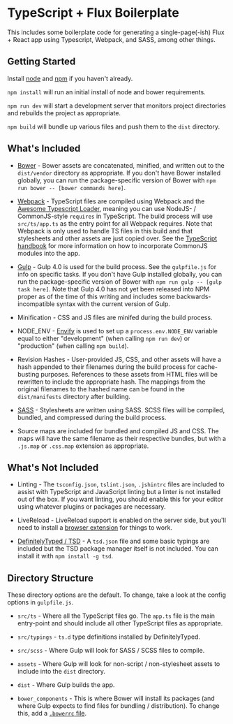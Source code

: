 TypeScript + Flux Boilerplate
=============================
This includes some boilerplate code for generating a single-page(-ish) 
Flux + React app using Typescript, Webpack, and SASS, among other things.

Getting Started
---------------
Install [node](https://nodejs.org/download/) and 
[npm](http://blog.npmjs.org/post/85484771375/how-to-install-npm) 
if you haven't already.

`npm install` will run an initial install of node and bower requirements.

`npm run dev` will start a development server that monitors project directories
and rebuilds the project as appropriate.

`npm build` will bundle up various files and push them to the `dist` directory.

What's Included
---------------
* [Bower](http://bower.io) - Bower assets are concatenated, minified, and 
  written out to the `dist/vendor` directory as appropriate. If you don't have 
  Bower installed globally, you can run the package-specific version of Bower 
  with `npm run bower -- [bower commands here]`.

* [Webpack](http://webpack.github.io/) - TypeScript files are compiled using 
  Webpack and the
  [Awesome Typescript Loader](https://www.npmjs.com/package/awesome-typescript-loader), 
  meaning you can use NodeJS- / CommonJS-style `requires` in TypeScript. 
  The build process will use `src/ts/app.ts` as the entry point for all 
  Webpack requires. Note that Webpack is only used to handle TS files in
  this build and that stylesheets and other assets are just copied over. See the 
  [TypeScript handbook](http://www.typescriptlang.org/Handbook#modules-going-external)
  for more information on how to incorporate CommonJS modules into the app.

* [Gulp](http://gulpjs.com/) - Gulp 4.0 is used for the build process. See the
  `gulpfile.js` for info on specific tasks. If you don't have Gulp installed
  globally, you can run the package-specific version of Bower 
  with `npm run gulp -- [gulp task here]`. Note that Gulp 4.0 has not yet
  been released into NPM proper as of the time of this writing and includes
  some backwards-incompatible syntax with the current version of Gulp.

* Minification - CSS and JS files are minifed during the build process.

* NODE_ENV - [Envify](https://www.npmjs.com/package/envify) is used to set up 
  a `process.env.NODE_ENV` variable equal to either "development" (when calling 
  `npm run dev`) or "production" (when calling `npm build`).

* Revision Hashes - User-provided JS, CSS, and other assets will have a hash
  appended to their filenames during the build process for cache-busting 
  purposes. References to these assets from HTML files will be rewritten to
  include the appropriate hash. The mappings from the original filenames
  to the hashed name can be found in the `dist/manifests` directory after
  building.

* [SASS](http://sass-lang.com/) - Stylesheets are written using SASS. SCSS
  files will be compiled, bundled, and compressed during the build process.

* Source maps are included for bundled and compiled JS and CSS. The maps will
  have the same filename as their respective bundles, but with a `.js.map` or
  `.css.map` extension as appropriate.

What's Not Included
-------------------
* Linting - The `tsconfig.json`, `tslint.json`, `.jshintrc` files are included 
  to assist with TypeScript and JavaScript linting but a linter is not installed
  out of the box. If you want linting, you should enable this for your editor
  using whatever plugins or packages are necessary.

* LiveReload - LiveReload support is enabled on the server side, but you'll
  need to install a [browser extension](http://livereload.com/extensions/)
  for things to work.

* [DefinitelyTyped / TSD](http://definitelytyped.org/tsd/) - A `tsd.json` file 
  and some basic typings are included but the TSD package manager itself is not 
  included. You can install it with `npm install -g tsd`.

Directory Structure
-------------------
These directory options are the default. To change, take a look at the config
options in `gulpfile.js`.

* `src/ts` - Where all the TypeScript files go. The `app.ts` file is the main
  entry-point and should include all other TypeScript files as appropriate.

* `src/typings` - `ts.d` type definitions installed by DefinitelyTyped.
 
* `src/scss` - Where Gulp will look for SASS / SCSS files to compile.

* `assets` - Where Gulp will look for non-script / non-stylesheet assets
  to include into the `dist` directory.

* `dist` - Where Gulp builds the app.

* `bower_components` - This is where Bower will install its packages (and
  where Gulp expects to find files for bundling / distribution). To change
  this, add a [`.bowerrc` file](http://bower.io/docs/config/).
